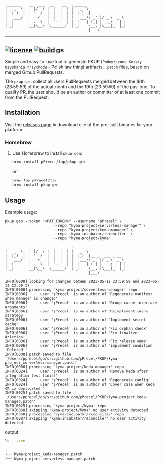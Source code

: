#

``` text
.______    __  ___  __    __  .______
|   _  \  |  |/  / |  |  |  | |   _  \
|  |_)  | |  '  /  |  |  |  | |  |_)  |__ _  ___ _ __
|   ___/  |    <   |  |  |  | |   ___// _' |/ _ \ '_ \
|  |      |  .  \  |  '--'  | |  |   | (_| |  __/ | | |
| _|      |__|\__\  \______/  | _|    \__, |\___|_| |_|
                                      |___/
```

---

[![license](https://img.shields.io/badge/License-MIT-brightgreen.svg?style=for-the-badge)](https://github.com/pPrecel/pkup-gen/blob/main/LICENSE)
[![build](https://img.shields.io/github/actions/workflow/status/pPrecel/pkup-gen/tests-build.yml?style=for-the-badge)](https://github.com/pPrecel/pkup-gen/actions/workflows/build.yml)
gs
---

Simple and easy-to-use tool to generate PKUP (`Podwyższone Koszty Uzyskania Przychodu` - Polish law thing) artifacts, `.patch` files, based on merged Github PullRequests.

The `pkup-gen` collect all users PullRequests merged between the 19th (23:59:59) of the actual month and the 19th (23:59:59) of the past one. To qualify PR, the user should be an author or committer of at least one commit from the PullRequest.

## Installation

Visit the [releases page](https://github.com/pPrecel/pkup-gen/releases) to download one of the pre-built binaries for your platform.

### Homebrew

1. Use Homebrew to install `pkup-gen`:

    ```bash
    brew install pPrecel/tap/pkup-gen
    ```

    or

    ```bash
    brew tap pPrecel/tap
    brew install pkup-gen
    ```

## Usage

Example usage:

```text
pkup gen --token "<PAT_TOKEN>" --username "pPrecel" \
                      --repo "kyma-project/serverless-manager" \
                      --repo "kyma-project/keda-manager" \
                      --repo "kyma-incubator/reconciler" \
                      --repo "kyma-project/kyma"

.______    __  ___  __    __  .______
|   _  \  |  |/  / |  |  |  | |   _  \
|  |_)  | |  '  /  |  |  |  | |  |_)  |__ _  ___ _ __
|   ___/  |    <   |  |  |  | |   ___// _' |/ _ \ '_ \
|  |      |  .  \  |  '--'  | |  |   | (_| |  __/ | | |
| _|      |__|\__\  \______/  | _|    \__, |\___|_| |_|
                                      |___/

INFO[0000] looking for changes beteen 2023-05-19 23:59:59 and 2023-06-19 23:59:59
INFO[0000] processing 'kyma-project/serverless-manager' repo
INFO[0006]      user 'pPrecel' is an author of 'Regenerate manifest when manager is changed'
INFO[0006]      user 'pPrecel' is an author of 'Group cache interface arguments'
INFO[0006]      user 'pPrecel' is an author of 'Reimplement cache strategy'
INFO[0006]      user 'pPrecel' is an author of 'Implement secret cache'
INFO[0006]      user 'pPrecel' is an author of 'Fix orphan check'
INFO[0006]      user 'pPrecel' is an author of 'Fix finalizer deletion'
INFO[0006]      user 'pPrecel' is an author of 'Fix release name'
INFO[0006]      user 'pPrecel' is an author of 'implement condition `Deleted`'
INFO[0008] patch saved to file '/Users/pprecel/go/src/github.com/pPrecel/PKUP/kyma-project_serverless-manager.patch'
INFO[0008] processing 'kyma-project/keda-manager' repo
INFO[0024]      user 'pPrecel' is an author of 'Remove keda after integration test finish'
INFO[0024]      user 'pPrecel' is an author of 'Regenerate config'
INFO[0024]      user 'pPrecel' is an author of 'Cover case when Keda CR is duplicated '
INFO[0025] patch saved to file '/Users/pprecel/go/src/github.com/pPrecel/PKUP/kyma-project_keda-manager.patch'
INFO[0025] processing 'kyma-project/kyma' repo
INFO[0068] skipping 'kyma-project/kyma' no user activity detected
INFO[0068] processing 'kyma-incubator/reconciler' repo
INFO[0087] skipping 'kyma-incubator/reconciler' no user activity detected
```

output:

```bash
ls --tree

.
├── kyma-project_keda-manager.patch
└── kyma-project_serverless-manager.patch
```
